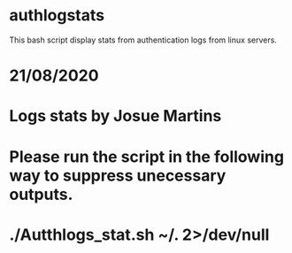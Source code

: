 # authlogstats
This bash script display stats from authentication logs from linux servers.
# 21/08/2020
# Logs stats by Josue Martins
# Please run the script in the following way to suppress unecessary outputs.
# ./Autthlogs_stat.sh ~/. 2>/dev/null
